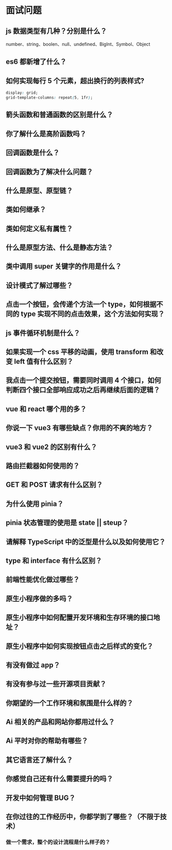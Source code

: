 # 面试问题

## js 数据类型有几种？分别是什么？

number、string、boolen、null、undefined、BigInt、Symbol、Object

## es6 都新增了什么？

## 如何实现每行 5 个元素，超出换行的列表样式?

```css
display: grid;
grid-template-columns: repeat(5, 1fr);
```

## 箭头函数和普通函数的区别是什么？

## 你了解什么是高阶函数吗？

## 回调函数是什么？

## 回调函数为了解决什么问题？

## 什么是原型、原型链？

## 类如何继承？

## 类如何定义私有属性？

## 什么是原型方法、什么是静态方法？

## 类中调用 super 关键字的作用是什么？

## 设计模式了解过哪些？

## 点击一个按钮，会传递个方法一个 type，如何根据不同的 type 实现不同的点击效果，这个方法如何实现？

## js 事件循环机制是什么？

## 如果实现一个 css 平移的动画，使用 transform 和改变 left 值有什么区别？

## 我点击一个提交按钮，需要同时调用 4 个接口，如何判断四个接口全部响应成功之后再继续后面的逻辑？

## vue 和 react 哪个用的多？

## 你说一下 vue3 有哪些缺点？你用的不爽的地方？

## vue3 和 vue2 的区别有什么？

## 路由拦截器如何使用的？

## GET 和 POST 请求有什么区别？

## 为什么使用 pinia？

## pinia 状态管理的使用是 state || steup？

## 请解释 TypeScript 中的泛型是什么以及如何使用它？

## type 和 interface 有什么区别？

## 前端性能优化做过哪些？

## 原生小程序做的多吗？

## 原生小程序中如何配置开发环境和生存环境的接口地址？

## 原生小程序中如何实现按钮点击之后样式的变化？

## 有没有做过 app？

## 有没有参与过一些开源项目贡献？

## 你期望的一个工作环境和氛围是什么样的？

## Ai 相关的产品和网站你都用过什么？

## Ai 平时对你的帮助有哪些？

## 其它语言还了解什么？

## 你感觉自己还有什么需要提升的吗？

## 开发中如何管理 BUG？

## 在你过往的工作经历中，你都学到了哪些？（不限于技术）

### 做一个需求，整个的设计流程是什么样子的？
